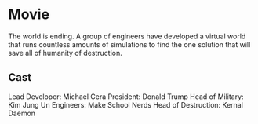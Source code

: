 # Movie

The world is ending. A group of engineers have developed a virtual world that runs countless amounts of simulations to find the one solution that will save all of humanity of destruction.

## Cast
Lead Developer: Michael Cera 
President: Donald Trump
Head of Military: Kim Jung Un
Engineers: Make School Nerds
Head of Destruction: Kernal Daemon
